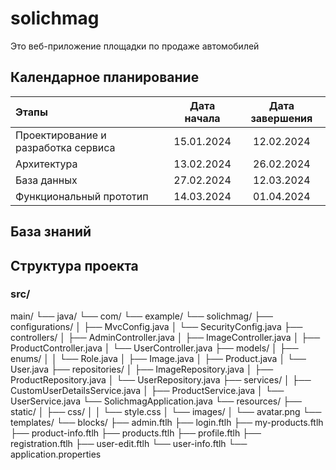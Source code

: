 # solichmag
Это веб-приложение площадки по продаже автомобилей

## Календарное планирование
| Этапы                                       | Дата начала | Дата завершения |
|:--------------------------------------------|:-----------:|:---------------:|
| Проектирование и разработка сервиса         | 15.01.2024  |   12.02.2024    |
| Архитектура                                 | 13.02.2024  |   26.02.2024    |
| База данных                                 | 27.02.2024  |   12.03.2024    |
| Функциональный прототип                     | 14.03.2024  |   01.04.2024    |

## База знаний



## Структура проекта

### src/
main/
└── java/
└── com/
└── example/
└── solichmag/
├── configurations/
│ ├── MvcConfig.java
│ └── SecurityConfig.java
├── controllers/
│ ├── AdminController.java
│ ├── ImageController.java
│ ├── ProductController.java
│ └── UserController.java
├── models/
│ ├── enums/
│ │ └── Role.java
│ ├── Image.java
│ ├── Product.java
│ └── User.java
├── repositories/
│ ├── ImageRepository.java
│ ├── ProductRepository.java
│ └── UserRepository.java
├── services/
│ ├── CustomUserDetailsService.java
│ ├── ProductService.java
│ └── UserService.java
└── SolichmagApplication.java
└── resources/
├── static/
│ ├── css/
│ │ └── style.css
│ └── images/
│ └── avatar.png
└── templates/
└── blocks/
├── admin.ftlh
├── login.ftlh
├── my-products.ftlh
├── product-info.ftlh
├── products.ftlh
├── profile.ftlh
├── registration.ftlh
├── user-edit.ftlh
└── user-info.ftlh
└── application.properties

